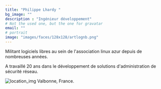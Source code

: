 ```yaml
---
title: "Philippe Lhardy "
bg_image: ""
description : "Ingénieur développement"
# Not the used one, but the one for gravatar
email: ""
# portrait
image: "images/faces/128x128/artlognb.png"
---
```


Militant logiciels libres au sein de l\'association linux azur depuis de nombreuses années.

A travaillé 20 ans dans le développement de solutions d\'administration de sécurité réseau.

![location_img](/images/misc/32x32/locations.png)
Valbonne, France.


